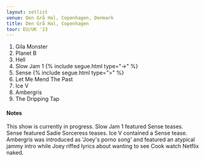 ```yaml
---
layout: setlist
venue: Den Grå Hal, Copenhagen, Denmark
title: Den Grå Hal, Copenhagen
tour: EU/UK '23
---
```


1. Gila Monster
2. Planet B
3. Hell
4. Slow Jam 1 {% include segue.html type="->" %}
5. Sense {% include segue.html type=">" %}
6. Let Me Mend The Past
7. Ice V
8. Ambergris
9. The Dripping Tap

<!--snippet-->


#### Notes

This show is currently in progress. Slow Jam 1 featured Sense teases. Sense featured Sadie Sorceress teases. Ice V contained a Sense tease. Ambergris was introduced as 'Joey's porno song' and featured an atypical jammy intro while Joey riffed lyrics about wanting to see Cook watch Netflix naked.

